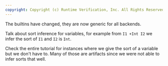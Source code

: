 ```yaml
---
copyright: Copyright (c) Runtime Verification, Inc. All Rights Reserved.
---
```


The builtins have changed, they are now generic for all backends.

Talk about sort inference for variables, for example from `I1 +Int I2`
we infer the sort of `I1` and `I2` is `Int`.

Check the entire tutorial for instances where we give the sort of a
variable but we don't have to.  Many of those are artifacts since we were
not able to infer sorts that well.
